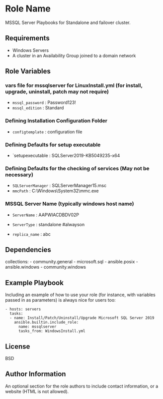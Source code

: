 Role Name
=========

MSSQL Server Playbooks for Standalone and failover cluster.

Requirements
------------

- Windows Servers
- A cluster in an Availability Group joined to a domain network

Role Variables
--------------

### vars file for mssqlserver for LinuxInstall.yml (for install, upgrade, uninstall, patch may not require)
- `mssql_password` : Password123!
- `mssql_edition` : Standard

### Defining Installation Configuration Folder
- `configtemplate` : configuration file

### Defining Defaults for setup executable
- `setupexecutable : SQLServer2019-KB5049235-x64

### Defining Defaults for the checking of services (May not be necessary)
- `SQLServerManager` : SQLServerManager15.msc
- `mmcPath` : C:\Windows\System32\mmc.exe

### MSSQL Server Name (typically windows host name)
- `ServerName` : AAPWIACDBDV02P
- `ServerType` : standalone #alwayson

- `replica_name` : abc

Dependencies
------------

  collections:
      - community.general
      - microsoft.sql
      - ansible.posix
      - ansible.windows
      - community.windows

Example Playbook
----------------

Including an example of how to use your role (for instance, with variables passed in as parameters) is always nice for users too:

    - hosts: servers
      tasks:
      - name: Install/Patch/Uninstall/Upgrade Microsoft SQL Server 2019
        ansible.builtin.include_role:
          name: mssqlserver
          tasks_from: WindowsInstall.yml

License
-------

BSD

Author Information
------------------

An optional section for the role authors to include contact information, or a website (HTML is not allowed).
